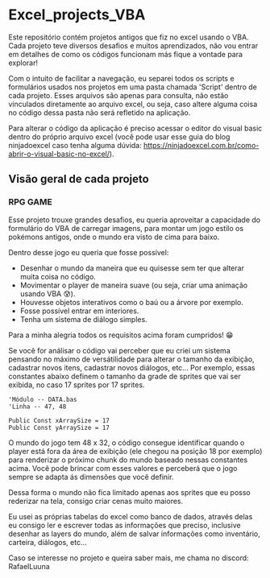 # Excel_projects_VBA

Este repositório contém projetos antigos que fiz no excel usando o VBA. Cada projeto teve diversos desafios e muitos aprendizados, não vou entrar em detalhes de como os códigos funcionam más fique a vontade para explorar!

Com o intuito de facilitar a navegação, eu separei todos os scripts e formulários usados nos projetos em uma pasta chamada 'Script' dentro de cada projeto. Esses arquivos são apenas para consulta, não estão vinculados diretamente ao arquivo excel, ou seja, caso altere alguma coisa no código dessa pasta não será refletido na aplicação.

Para alterar o código da aplicação é preciso acessar o editor do visual basic dentro do próprio arquivo excel (você pode usar esse guia do blog ninjadoexcel caso tenha alguma dúvida: https://ninjadoexcel.com.br/como-abrir-o-visual-basic-no-excel/).


## Visão geral de cada projeto

### RPG GAME
Esse projeto trouxe grandes desafios, eu queria aproveitar a capacidade do formulário do VBA de carregar imagens, para montar um jogo estilo os pokémons antigos, onde o mundo era visto de cima para baixo.

Dentro desse jogo eu queria que fosse possível: 
* Desenhar o mundo da maneira que eu quisesse sem ter que alterar muita coisa no código.
* Movimentar o player de maneira suave (ou seja, criar uma animação usando VBA :cold_sweat:).
* Houvesse objetos interativos como o baú ou a árvore por exemplo.
* Fosse possível entrar em interiores.
* Tenha um sistema de diálogo simples.

Para a minha alegria todos os requisitos acima foram cumpridos! :grin: 

Se você for análisar o código vai perceber que eu criei um sistema pensando no máximo de versátilidade para alterar o tamanho da exibição, cadastrar novos itens, cadastrar novos diálogos, etc... Por exemplo, essas constantes abaixo definem o tamanho da grade de sprites que vai ser exibida, no caso 17 sprites por 17 sprites.

```
'Módulo -- DATA.bas
'Linha -- 47, 48

Public Const xArraySize = 17
Public Const yArraySize = 17

```

O mundo do jogo tem 48 x 32, o código consegue identificar quando o player está fora da área de exibição (ele chegou na posição 18 por exemplo) para renderizar o próximo chunk do mundo baseado nessas constantes acima. Você pode brincar com esses valores e perceberá que o jogo sempre se adapta ás dimensões que você definir.

Dessa forma o mundo não fica limitado apenas aos sprites que eu posso rederizar na tela, consigo criar cenas muito maiores.

Eu usei as próprias tabelas do excel como banco de dados, através delas eu consigo ler e escrever todas as informações que preciso, inclusive desenhar as layers do mundo, além de salvar informações como inventário, carteira, diálogos, etc...

Caso se interesse no projeto e queira saber mais, me chama no discord: RafaelLuuna



